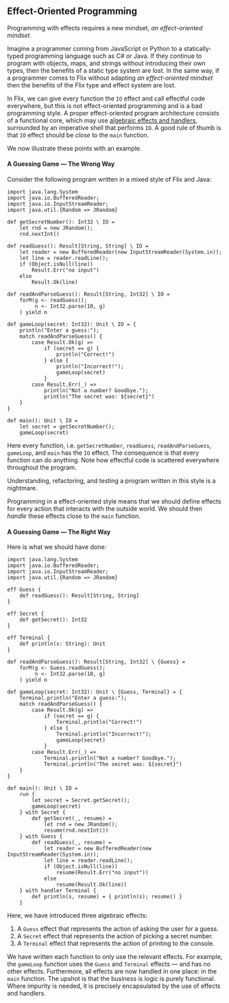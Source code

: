 ## Effect-Oriented Programming

Programming with effects requires a new mindset, _an effect-oriented mindset_.

Imagine a programmer coming from JavaScript or Python to a statically-typed
programming language such as C# or Java. If they continue to program with
objects, maps, and strings without introducing their own types, then the
benefits of a static type system are lost. In the same way, if a programmer
comes to Flix without adapting _an effect-oriented mindset_ then the benefits of
the Flix type and effect system are lost.

In Flix, we can give every function the `IO` effect and call effectful code
everywhere, but this is not effect-oriented programming and is a bad programming
style. A proper effect-oriented program architecture consists of a functional
core, which may use [algebraic effects and handlers](./effects-and-handlers.md),
surrounded by an imperative shell that performs `IO`. A good rule of thumb is
that `IO` effect should be _close_ to the `main` function.

We now illustrate these points with an example.

#### A Guessing Game &mdash; The Wrong Way

Consider the following program written in a mixed style of Flix and Java:

```flix
import java.lang.System
import java.io.BufferedReader;
import java.io.InputStreamReader;
import java.util.{Random => JRandom}

def getSecretNumber(): Int32 \ IO = 
    let rnd = new JRandom();
    rnd.nextInt()

def readGuess(): Result[String, String] \ IO = 
    let reader = new BufferedReader(new InputStreamReader(System.in));
    let line = reader.readLine();
    if (Object.isNull(line)) 
        Result.Err("no input")
    else 
        Result.Ok(line)

def readAndParseGuess(): Result[String, Int32] \ IO = 
    forM(g <- readGuess(); 
         n <- Int32.parse(10, g)
    ) yield n

def gameLoop(secret: Int32): Unit \ IO = {
    println("Enter a guess:");
    match readAndParseGuess() {
        case Result.Ok(g) => 
            if (secret == g) {
                println("Correct!")
            } else {
                println("Incorrect!");
                gameLoop(secret)
            }
        case Result.Err(_) => 
            println("Not a number? Goodbye.");
            println("The secret was: ${secret}")
    }
}

def main(): Unit \ IO = 
    let secret = getSecretNumber();
    gameLoop(secret)

```

Here every function, i.e. `getSecretNumber`, `readGuess`, `readAndParseGuess`,
`gameLoop`, and `main` has the `IO` effect. The consequence is that every
function can do anything. Note how effectful code is scattered everywhere
throughout the program. 

Understanding, refactoring, and testing a program written in this style is a
nightmare. 

Programming in a effect-oriented style means that we should define effects for
every action that interacts with the outside world. We should then _handle_
these effects close to the `main` function.

#### A Guessing Game &mdash; The Right Way

Here is what we should have done:

```flix
import java.lang.System
import java.io.BufferedReader;
import java.io.InputStreamReader;
import java.util.{Random => JRandom}

eff Guess {
    def readGuess(): Result[String, String]
}

eff Secret {
    def getSecret(): Int32
}

eff Terminal {
    def println(s: String): Unit    
}

def readAndParseGuess(): Result[String, Int32] \ {Guess} = 
    forM(g <- Guess.readGuess(); 
         n <- Int32.parse(10, g)
    ) yield n

def gameLoop(secret: Int32): Unit \ {Guess, Terminal} = {
    Terminal.println("Enter a guess:");
    match readAndParseGuess() {
        case Result.Ok(g) => 
            if (secret == g) {
                Terminal.println("Correct!")
            } else {
                Terminal.println("Incorrect!");
                gameLoop(secret)
            }
        case Result.Err(_) => 
            Terminal.println("Not a number? Goodbye.");
            Terminal.println("The secret was: ${secret}")
    }
}

def main(): Unit \ IO = 
    run {
        let secret = Secret.getSecret();
        gameLoop(secret)
    } with Secret {
        def getSecret(_, resume) = 
            let rnd = new JRandom();
            resume(rnd.nextInt())
    } with Guess {
        def readGuess(_, resume) = 
            let reader = new BufferedReader(new InputStreamReader(System.in));
            let line = reader.readLine();
            if (Object.isNull(line)) 
                resume(Result.Err("no input"))
            else 
                resume(Result.Ok(line))
    } with handler Terminal {
        def println(s, resume) = { println(s); resume() }
    }
```

Here, we have introduced three algebraic effects: 

1. A `Guess` effect that represents the action of asking the user for a guess.
2. A `Secret` effect that represents the action of picking a secret number. 
3. A `Terminal` effect that represents the action of printing to the console.

We have written each function to only use the relevant effects. For example, the
`gameLoop` function uses the `Guess` and `Terminal` effects &mdash; and has no
other effects. Furthermore, all effects are now handled in one place: in the
`main` function. The upshot is that the business is logic is purely functional.
Where impurity is needed, it is precisely encapsulated by the use of effects and
handlers.
